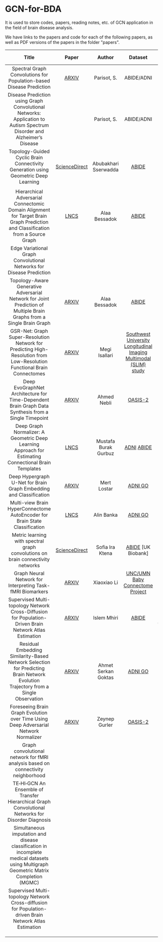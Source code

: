 # GCN-for-BDA
It is used to store codes, papers, reading notes, etc. of GCN application in the field of brain disease analysis.

We have links to the papers and code for each of the following papers, as well as PDF versions of the papers in the folder "papers".



|                            Title                             |                            Paper                             |        Author        |                           Dataset                            |                             Code                             |                    Youtube Video                     |       Proceeding/Journal/Year        |
| :----------------------------------------------------------: | :----------------------------------------------------------: | :------------------: | :----------------------------------------------------------: | :----------------------------------------------------------: | :--------------------------------------------------: | :----------------------------------: |
| Spectral Graph Convolutions for Population-based Disease Prediction |          [ARXIV](https://arxiv.org/abs/1703.03020)           |     Parisot, S.      |                          ABIDE/ADNI                          |     [Python](https://github.com/parisots/population-gcn)     |                                                      |             MICCAI 2017              |
| Disease Prediction using Graph Convolutional Networks: Application to Autism Spectrum Disorder and Alzheimer’s Disease |                                                              |     Parisot, S.      |                          ABIDE/ADNI                          |     [Python](https://github.com/parisots/population-gcn)     |                                                      |                                      |
| Topology-Guided Cyclic Brain Connectivity Generation using Geometric Deep Learning | [ScienceDirect](https://www.sciencedirect.com/science/article/pii/S0165027020304118) | Abubakhari Sserwadda |   [ABIDE](http://fcon_1000.projects.nitrc.org/indi/abide/)   |       [Python](https://github.com/basiralab/CGTS-GAN)        |                          __                          | Journal of Neuroscience Methods 2020 |
|                                                              |                                                              |                      |                                                              |                                                              |                                                      |                                      |
| Hierarchical Adversarial Connectomic Domain Alignment for Target Brain Graph Prediction and Classification from a Source Graph | [LNCS](https://link.springer.com/chapter/10.1007/978-3-030-32281-6_11) |    Alaa Bessadok     |   [ABIDE](http://fcon_1000.projects.nitrc.org/indi/abide/)   |         [Python](https://github.com/basiralab/HADA)          | [14min](https://www.youtube.com/watch?v=OJOtLy9Xd34) |          PRIME-MICCAI 2019           |
| Edge Variational Graph Convolutional Networks for Disease Prediction |                                                              |                      |                                                              |        [Python](https://github.com/SamitHuang/EV_GCN)        |                                                      |                                      |
| Topology-Aware Generative Adversarial Network for Joint Prediction of Multiple Brain Graphs from a Single Brain Graph |          [ARXIV](https://arxiv.org/abs/2009.11058)           |    Alaa Bessadok     |   [ABIDE](http://fcon_1000.projects.nitrc.org/indi/abide/)   |    [Python]( https://github.com/basiralab/MultiGraphGAN)     | [10min](https://www.youtube.com/watch?v=vEnzMQqbdHc) |             MICCAI 2020              |
| GSR-Net: Graph Super-Resolution Network for Predicting High-Resolution from Low-Resolution Functional Brain Connectomes |          [ARXIV](https://arxiv.org/abs/2009.11080)           |    Megi Isallari     | [Southwest University Longitudinal Imaging Multimodal (SLIM) study](https://www.nature.com/articles/sdata201717) |        [Python](https://github.com/basiralab/GSR-Net)        | [11min](https://www.youtube.com/watch?v=xwHKRxgMaEM) |           MLMI-MICCAI 2020           |
| Deep EvoGraphNet Architecture for Time-Dependent Brain Graph Data Synthesis from a Single Timepoint |          [ARXIV](https://arxiv.org/abs/2009.13217)           |     Ahmed Nebli      |           [OASIS-2](https://www.oasis-brains.org/)           |      [Python](https://github.com/basiralab/EvoGraphNet)      | [6min](https://www.youtube.com/watch?v=aT---t2OBO0)  |          PRIME-MICCAI 2020           |
| Deep Graph Normalizer: A Geometric Deep Learning Approach for Estimating Connectional Brain Templates | [LNCS](https://link.springer.com/chapter/10.1007/978-3-030-59728-3_16) | Mustafa Burak Gurbuz | [ADNI](http://adni.loni.usc.edu/) [ABIDE](http://fcon_1000.projects.nitrc.org/indi/abide/) |         [Python]( https://github.com/basiralab/DGN)          | [10min](https://www.youtube.com/watch?v=Q_WLY2ZNxRk) |             MICCAI 2020              |
| Deep Hypergraph U-Net for Brain Graph Embedding and Classification |          [ARXIV](https://arxiv.org/abs/2008.13118)           |     Mert Lostar      |     [ADNI GO](https://pubmed.ncbi.nlm.nih.gov/16443497/)     |         [Python](https://github.com/basiralab/HUNet)         |                          __                          |                 2020                 |
| Multi-view Brain HyperConnectome AutoEncoder for Brain State Classification |           [LNCS](https://arxiv.org/abs/2009.11553)           |      Alin Banka      |     [ADNI GO](https://pubmed.ncbi.nlm.nih.gov/16443497/)     |         [Python](https://github.com/basiralab/HCAE)          | [6min](https://www.youtube.com/watch?v=ncPyj_4cSe8)  |          PRIME-MICCAI 2020           |
| Metric learning with spectral graph convolutions on brain connectivity networks | [ScienceDirect](https://www.sciencedirect.com/science/article/pii/S1053811917310765) |   Sofia Ira Ktena    | [ABIDE](http://fcon_1000.projects.nitrc.org/indi/abide/)  [UK Biobank] |   [Python](https://github.com/sk1712/gcn_metric_learning)    |                          __                          |       Neuroimage Journal 2018        |
|  Graph Neural Network for Interpreting Task-fMRI Biomarkers  |          [ARXIV](https://arxiv.org/abs/1907.01661)           |     Xiaoxiao Li      | [UNC/UMN Baby Connectome Project](https://pubmed.ncbi.nlm.nih.gov/29578031/) |                  [Yale Child Study Center]                   |                          __                          |             MICCAI 2019              |
| Supervised Multi-topology Network Cross-Diffusion for Population-Driven Brain Network Atlas Estimation |          [ARXIV](https://arxiv.org/abs/2009.11054)           |     Islem Mhiri      |   [ABIDE](http://fcon_1000.projects.nitrc.org/indi/abide/)   | [Python](https://github.com/basiralab/SM-netFusion-PY) [MATLAB](https://github.com/basiralab/SM-netFusion) | [10min](https://www.youtube.com/watch?v=eWz65SyR-eM) |             MICCAI 2020              |
| Residual Embedding Similarity-Based Network Selection for Predicting Brain Network Evolution Trajectory from a Single Observation |          [ARXIV](https://arxiv.org/abs/2009.11110)           | Ahmet Serkan Goktas  |     [ADNI GO](https://pubmed.ncbi.nlm.nih.gov/16443497/)     |        [Python](https://github.com/basiralab/RESNets)        | [6min](https://www.youtube.com/watch?v=UOUHe-1FfeY)  |          PRIME-MICCAI 2020           |
| Foreseeing Brain Graph Evolution over Time Using Deep Adversarial Network Normalizer |          [ARXIV](https://arxiv.org/abs/2009.11166)           |    Zeynep Gurler     |           [OASIS-2](https://www.oasis-brains.org/)           |         [Python](https://github.com/basiralab/gGAN)          | [6min](https://www.youtube.com/watch?v=5vpQIFzf2Go)  |          PRIME-MICCAI 2020           |
| Graph convolutional network for fMRI analysis based on connectivity neighborhood |                                                              |                      |                                                              |                                                              |                                                      |                                      |
| TE‑HI‑GCN An Ensemble of Transfer Hierarchical Graph Convolutional Networks for Disorder Diagnosis |                                                              |                      |                                                              |                                                              |                                                      |                                      |
| Simultaneous imputation and disease classification in incomplete medical datasets using Multigraph Geometric Matrix Completion (MGMC) |                                                              |                      |                                                              |                                                              |                                                      |                                      |
| Supervised Multi-topology Network Cross-diffusion for Population-driven Brain Network Atlas Estimation |                                                              |                      |                                                              |                                                              |                                                      |                                      |
|                                                              |                                                              |                      |                                                              |                                                              |                                                      |                                      |
|                                                              |                                                              |                      |                                                              |                                                              |                                                      |                                      |
|                                                              |                                                              |                      |                                                              |                                                              |                                                      |                                      |

